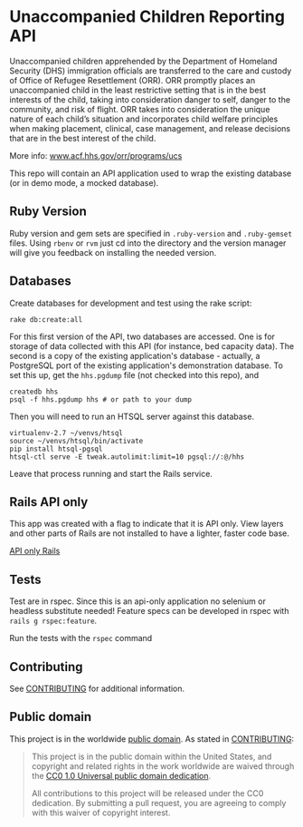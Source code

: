 # Unaccompanied Children Reporting API

Unaccompanied children apprehended by the Department of Homeland Security (DHS) immigration officials are transferred to the care and custody of Office of Refugee Resettlement (ORR). ORR promptly places an unaccompanied child in the least restrictive setting that is in the best interests of the child, taking into consideration danger to self, danger to the community, and risk of flight. ORR takes into consideration the unique nature of each child’s situation and incorporates child welfare principles when making placement, clinical, case management, and release decisions that are in the best interest of the child.

More info: www.acf.hhs.gov/orr/programs/ucs

This repo will contain an API application used to wrap the existing
database (or in demo mode, a mocked database).

## Ruby Version

Ruby version and gem sets are specified in `.ruby-version` and
`.ruby-gemset` files. Using `rbenv` or `rvm` just cd into the directory
and the version manager will give you feedback on installing the needed
version.

## Databases

Create databases for development and test using the rake script:

    rake db:create:all

For this first version of the API, two databases are accessed.  One is for
storage of data collected with this API (for instance, bed capacity
data).  The second is a copy of the existing application's database -
actually, a PostgreSQL port of the existing application's demonstration
database.  To set this up, get the `hhs.pgdump` file (not checked into
this repo), and

    createdb hhs
    psql -f hhs.pgdump hhs # or path to your dump

Then you will need to run an HTSQL server against this database.

    virtualenv-2.7 ~/venvs/htsql
    source ~/venvs/htsql/bin/activate
    pip install htsql-pgsql
    htsql-ctl serve -E tweak.autolimit:limit=10 pgsql://:@/hhs

Leave that process running and start the Rails service.

## Rails API only
This app was created with a flag to indicate that it is API only. View
layers and other parts of Rails are not installed to have a lighter,
faster code base.

[API only Rails](http://edgeguides.rubyonrails.org/api_app.html)

## Tests

Test are in rspec. Since this is an api-only application no selenium or
headless substitute needed! Feature specs can be developed in rspec with
`rails g rspec:feature`.

Run the tests with the `rspec` command

## Contributing

See [CONTRIBUTING](CONTRIBUTING.md) for additional information.


## Public domain

This project is in the worldwide [public domain](LICENSE.md). As stated in [CONTRIBUTING](CONTRIBUTING.md):

> This project is in the public domain within the United States, and copyright and related rights in the work worldwide are waived through the [CC0 1.0 Universal public domain dedication](https://creativecommons.org/publicdomain/zero/1.0/).
>
> All contributions to this project will be released under the CC0 dedication. By submitting a pull request, you are agreeing to comply with this waiver of copyright interest.

